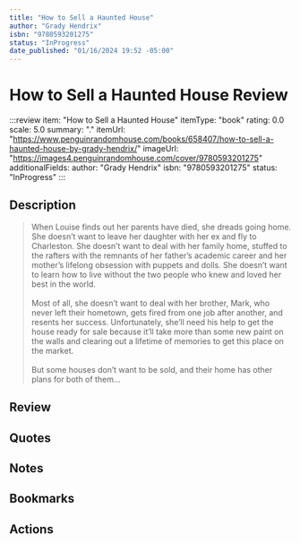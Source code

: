 ```yaml
---
title: "How to Sell a Haunted House"
author: "Grady Hendrix"
isbn: "9780593201275"
status: "InProgress"
date_published: "01/16/2024 19:52 -05:00"
---
```


# How to Sell a Haunted House Review

:::review
item: "How to Sell a Haunted House"
itemType: "book"
rating: 0.0
scale: 5.0
summary: "."
itemUrl: "https://www.penguinrandomhouse.com/books/658407/how-to-sell-a-haunted-house-by-grady-hendrix/"
imageUrl: "https://images4.penguinrandomhouse.com/cover/9780593201275"
additionalFields:
  author: "Grady Hendrix"
  isbn: "9780593201275"
  status: "InProgress"
:::

## Description

> When Louise finds out her parents have died, she dreads going home. She doesn’t want to leave her daughter with her ex and fly to Charleston. She doesn’t want to deal with her family home, stuffed to the rafters with the remnants of her father’s academic career and her mother’s lifelong obsession with puppets and dolls. She doesn’t want to learn how to live without the two people who knew and loved her best in the world.  
> <br>
> Most of all, she doesn’t want to deal with her brother, Mark, who never left their hometown, gets fired from one job after another, and resents her success. Unfortunately, she’ll need his help to get the house ready for sale because it’ll take more than some new paint on the walls and clearing out a lifetime of memories to get this place on the market.  
> <br>
> But some houses don’t want to be sold, and their home has other plans for both of them…  

## Review

## Quotes

## Notes

## Bookmarks

## Actions

